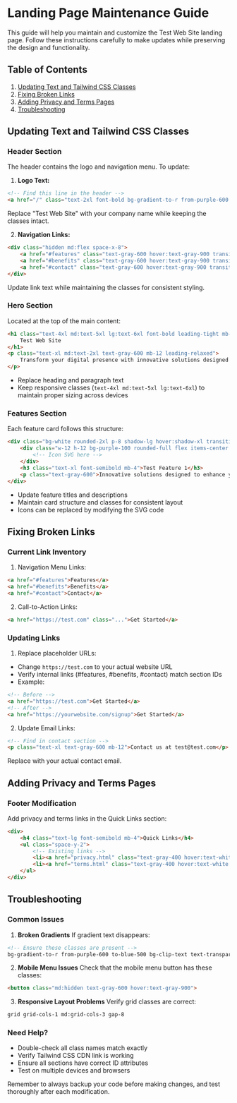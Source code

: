# Landing Page Maintenance Guide

This guide will help you maintain and customize the Test Web Site landing page. Follow these instructions carefully to make updates while preserving the design and functionality.

## Table of Contents
1. [Updating Text and Tailwind CSS Classes](#updating-text-and-tailwind-css-classes)
2. [Fixing Broken Links](#fixing-broken-links)
3. [Adding Privacy and Terms Pages](#adding-privacy-and-terms-pages)
4. [Troubleshooting](#troubleshooting)

## Updating Text and Tailwind CSS Classes

### Header Section
The header contains the logo and navigation menu. To update:

1. **Logo Text:**
```html
<!-- Find this line in the header -->
<a href="/" class="text-2xl font-bold bg-gradient-to-r from-purple-600 to-blue-500 bg-clip-text text-transparent">Test Web Site</a>
```
Replace "Test Web Site" with your company name while keeping the classes intact.

2. **Navigation Links:**
```html
<div class="hidden md:flex space-x-8">
    <a href="#features" class="text-gray-600 hover:text-gray-900 transition-colors duration-300">Features</a>
    <a href="#benefits" class="text-gray-600 hover:text-gray-900 transition-colors duration-300">Benefits</a>
    <a href="#contact" class="text-gray-600 hover:text-gray-900 transition-colors duration-300">Contact</a>
</div>
```
Update link text while maintaining the classes for consistent styling.

### Hero Section
Located at the top of the main content:
```html
<h1 class="text-4xl md:text-5xl lg:text-6xl font-bold leading-tight mb-8 bg-gradient-to-r from-purple-600 to-blue-500 bg-clip-text text-transparent">
    Test Web Site
</h1>
<p class="text-xl md:text-2xl text-gray-600 mb-12 leading-relaxed">
    Transform your digital presence with innovative solutions designed for modern businesses.
</p>
```
- Replace heading and paragraph text
- Keep responsive classes (`text-4xl md:text-5xl lg:text-6xl`) to maintain proper sizing across devices

### Features Section
Each feature card follows this structure:
```html
<div class="bg-white rounded-2xl p-8 shadow-lg hover:shadow-xl transition-shadow duration-300">
    <div class="w-12 h-12 bg-purple-100 rounded-full flex items-center justify-center mb-6">
        <!-- Icon SVG here -->
    </div>
    <h3 class="text-xl font-semibold mb-4">Test Feature 1</h3>
    <p class="text-gray-600">Innovative solutions designed to enhance your digital presence.</p>
</div>
```
- Update feature titles and descriptions
- Maintain card structure and classes for consistent layout
- Icons can be replaced by modifying the SVG code

## Fixing Broken Links

### Current Link Inventory
1. Navigation Menu Links:
```html
<a href="#features">Features</a>
<a href="#benefits">Benefits</a>
<a href="#contact">Contact</a>
```

2. Call-to-Action Links:
```html
<a href="https://test.com" class="...">Get Started</a>
```

### Updating Links
1. Replace placeholder URLs:
- Change `https://test.com` to your actual website URL
- Verify internal links (#features, #benefits, #contact) match section IDs
- Example:
```html
<!-- Before -->
<a href="https://test.com">Get Started</a>
<!-- After -->
<a href="https://yourwebsite.com/signup">Get Started</a>
```

2. Update Email Links:
```html
<!-- Find in contact section -->
<p class="text-xl text-gray-600 mb-12">Contact us at test@test.com</p>
```
Replace with your actual contact email.

## Adding Privacy and Terms Pages

### Footer Modification
Add privacy and terms links in the Quick Links section:
```html
<div>
    <h4 class="text-lg font-semibold mb-4">Quick Links</h4>
    <ul class="space-y-2">
        <!-- Existing links -->
        <li><a href="privacy.html" class="text-gray-400 hover:text-white transition-colors duration-300">Privacy Policy</a></li>
        <li><a href="terms.html" class="text-gray-400 hover:text-white transition-colors duration-300">Terms of Service</a></li>
    </ul>
</div>
```

## Troubleshooting

### Common Issues

1. **Broken Gradients**
If gradient text disappears:
```html
<!-- Ensure these classes are present -->
bg-gradient-to-r from-purple-600 to-blue-500 bg-clip-text text-transparent
```

2. **Mobile Menu Issues**
Check that the mobile menu button has these classes:
```html
<button class="md:hidden text-gray-600 hover:text-gray-900">
```

3. **Responsive Layout Problems**
Verify grid classes are correct:
```html
grid grid-cols-1 md:grid-cols-3 gap-8
```

### Need Help?
- Double-check all class names match exactly
- Verify Tailwind CSS CDN link is working
- Ensure all sections have correct ID attributes
- Test on multiple devices and browsers

Remember to always backup your code before making changes, and test thoroughly after each modification.